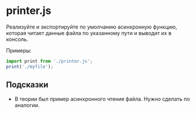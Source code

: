 # printer.js
Реализуйте и экспортируйте по умолчанию асинхронную функцию, которая читает данные файла по указанному пути и выводит их в консоль.

Примеры:
```js
import print from './printer.js';
print('./myfile');
```

## Подсказки
* В теории был пример асинхронного чтения файла. Нужно сделать по аналогии.
